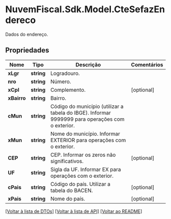 # NuvemFiscal.Sdk.Model.CteSefazEndereco
Dados do endereço.

## Propriedades

Nome | Tipo | Descrição | Comentários
------------ | ------------- | ------------- | -------------
**xLgr** | **string** | Logradouro. | 
**nro** | **string** | Número. | 
**xCpl** | **string** | Complemento. | [optional] 
**xBairro** | **string** | Bairro. | 
**cMun** | **string** | Código do município (utilizar a tabela do IBGE).  Informar 9999999 para operações com o exterior. | 
**xMun** | **string** | Nome do município.  Informar EXTERIOR para operações com o exterior. | 
**CEP** | **string** | CEP.  Informar os zeros não significativos. | [optional] 
**UF** | **string** | Sigla da UF.  Informar EX para operações com o exterior. | 
**cPais** | **string** | Código do país.  Utilizar a tabela do BACEN. | [optional] 
**xPais** | **string** | Nome do país. | [optional] 

[[Voltar à lista de DTOs]](../README.md#documentation-for-models) [[Voltar à lista de API]](../README.md#documentation-for-api-endpoints) [[Voltar ao README]](../README.md)

